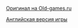 [Оригинал на Old-games.ru](https://www.old-games.ru/game/4900.html)

[Английская версия игры](https://mars3d-game.wixsite.com/index)

